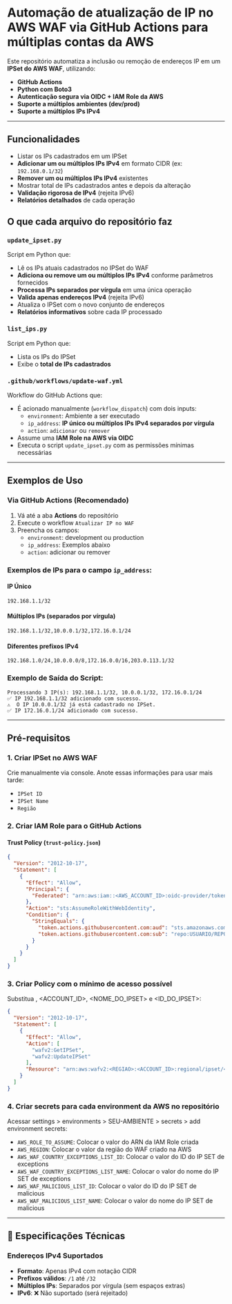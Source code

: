 # Automação de atualização de IP no AWS WAF via GitHub Actions para múltiplas contas da AWS

Este repositório automatiza a inclusão ou remoção de endereços IP em um **IPSet do AWS WAF**, utilizando:

- **GitHub Actions**
- **Python com Boto3**
- **Autenticação segura via OIDC + IAM Role da AWS**
- **Suporte a múltiplos ambientes (dev/prod)**
- **Suporte a múltiplos IPs IPv4**

---

## Funcionalidades

- Listar os IPs cadastrados em um IPSet
- **Adicionar um ou múltiplos IPs IPv4** em formato CIDR (ex: `192.168.0.1/32`)
- **Remover um ou múltiplos IPs IPv4** existentes
- Mostrar total de IPs cadastrados antes e depois da alteração
- **Validação rigorosa de IPv4** (rejeita IPv6)
- **Relatórios detalhados** de cada operação

##  O que cada arquivo do repositório faz

### `update_ipset.py`

Script em Python que:
- Lê os IPs atuais cadastrados no IPSet do WAF
- **Adiciona ou remove um ou múltiplos IPs IPv4** conforme parâmetros fornecidos
- **Processa IPs separados por vírgula** em uma única operação
- **Valida apenas endereços IPv4** (rejeita IPv6)
- Atualiza o IPSet com o novo conjunto de endereços
- **Relatórios informativos** sobre cada IP processado

### `list_ips.py`

Script em Python que:
- Lista os IPs do IPSet
- Exibe o **total de IPs cadastrados**

### `.github/workflows/update-waf.yml`

Workflow do GitHub Actions que:
- É acionado manualmente (`workflow_dispatch`) com dois inputs:
  - `environment`: Ambiente a ser executado
  - `ip_address`: **IP único ou múltiplos IPs IPv4 separados por vírgula**
  - `action`: `adicionar` ou `remover`
- Assume uma **IAM Role na AWS via OIDC**
- Executa o script `update_ipset.py` com as permissões mínimas necessárias

---

## Exemplos de Uso

### Via GitHub Actions (Recomendado)
1. Vá até a aba **Actions** do repositório
2. Execute o workflow `Atualizar IP no WAF`
3. Preencha os campos:
   - `environment`: development ou production
   - `ip_address`: Exemplos abaixo
   - `action`: adicionar ou remover

### Exemplos de IPs para o campo `ip_address`:

#### IP Único
```
192.168.1.1/32
```

#### Múltiplos IPs (separados por vírgula)
```
192.168.1.1/32,10.0.0.1/32,172.16.0.1/24
```

#### Diferentes prefixos IPv4
```
192.168.1.0/24,10.0.0.0/8,172.16.0.0/16,203.0.113.1/32
```

### Exemplo de Saída do Script:
```
Processando 3 IP(s): 192.168.1.1/32, 10.0.0.1/32, 172.16.0.1/24
✅ IP 192.168.1.1/32 adicionado com sucesso.
⚠️  O IP 10.0.0.1/32 já está cadastrado no IPSet.
✅ IP 172.16.0.1/24 adicionado com sucesso.
```

---

## Pré-requisitos

### 1. **Criar IPSet no AWS WAF**
Crie manualmente via console. Anote essas informações para usar mais tarde:
- `IPSet ID`
- `IPSet Name`
- `Região`

### 2. **Criar IAM Role para o GitHub Actions**

#### Trust Policy (`trust-policy.json`)
```json
{
  "Version": "2012-10-17",
  "Statement": [
    {
      "Effect": "Allow",
      "Principal": {
        "Federated": "arn:aws:iam::<AWS_ACCOUNT_ID>:oidc-provider/token.actions.githubusercontent.com"
      },
      "Action": "sts:AssumeRoleWithWebIdentity",
      "Condition": {
        "StringEquals": {
          "token.actions.githubusercontent.com:aud": "sts.amazonaws.com",
          "token.actions.githubusercontent.com:sub": "repo:USUARIO/REPOSITORIO:ENVIRONMENT"
        }
      }
    }
  ]
}
```

### 3. **Criar Policy com o mínimo de acesso possível**
Substitua <REGIAO>, <ACCOUNT_ID>, <NOME_DO_IPSET> e <ID_DO_IPSET>:
```json
{
  "Version": "2012-10-17",
  "Statement": [
    {
      "Effect": "Allow",
      "Action": [
        "wafv2:GetIPSet",
        "wafv2:UpdateIPSet"
      ],
      "Resource": "arn:aws:wafv2:<REGIAO>:<ACCOUNT_ID>:regional/ipset/<NOME_DO_IPSET>/<ID_DO_IPSET>"
    }
  ]
}
```

### 4. **Criar secrets para cada environment da AWS no repositório**
Acessar settings > environments > SEU-AMBIENTE > secrets > add environment secrets:
- `AWS_ROLE_TO_ASSUME`: Colocar o valor do ARN da IAM Role criada
- `AWS_REGION`: Colocar o valor da região do WAF criado na AWS
- `AWS_WAF_COUNTRY_EXCEPTIONS_LIST_ID`: Colocar o valor do ID do IP SET de exceptions
- `AWS_WAF_COUNTRY_EXCEPTIONS_LIST_NAME`: Colocar o valor do nome do IP SET de exceptions
- `AWS_WAF_MALICIOUS_LIST_ID`: Colocar o valor do ID do IP SET de malicious
- `AWS_WAF_MALICIOUS_LIST_NAME`: Colocar o valor do nome do IP SET de malicious


---

## 🎯 Especificações Técnicas

### Endereços IPv4 Suportados
- **Formato**: Apenas IPv4 com notação CIDR
- **Prefixos válidos**: `/1` até `/32`
- **Múltiplos IPs**: Separados por vírgula (sem espaços extras)
- **IPv6**: ❌ Não suportado (será rejeitado)
